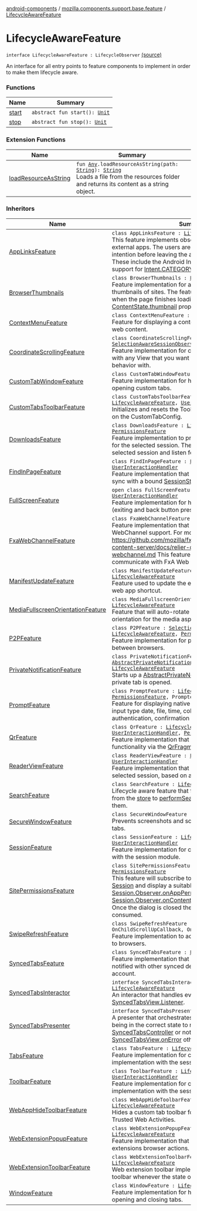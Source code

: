 [android-components](../../index.md) / [mozilla.components.support.base.feature](../index.md) / [LifecycleAwareFeature](./index.md)

# LifecycleAwareFeature

`interface LifecycleAwareFeature : LifecycleObserver` [(source)](https://github.com/mozilla-mobile/android-components/blob/master/components/support/base/src/main/java/mozilla/components/support/base/feature/LifecycleAwareFeature.kt#L14)

An interface for all entry points to feature components to implement in order to make them lifecycle aware.

### Functions

| Name | Summary |
|---|---|
| [start](start.md) | `abstract fun start(): `[`Unit`](https://kotlinlang.org/api/latest/jvm/stdlib/kotlin/-unit/index.html) |
| [stop](stop.md) | `abstract fun stop(): `[`Unit`](https://kotlinlang.org/api/latest/jvm/stdlib/kotlin/-unit/index.html) |

### Extension Functions

| Name | Summary |
|---|---|
| [loadResourceAsString](../../mozilla.components.support.test.file/kotlin.-any/load-resource-as-string.md) | `fun `[`Any`](https://kotlinlang.org/api/latest/jvm/stdlib/kotlin/-any/index.html)`.loadResourceAsString(path: `[`String`](https://kotlinlang.org/api/latest/jvm/stdlib/kotlin/-string/index.html)`): `[`String`](https://kotlinlang.org/api/latest/jvm/stdlib/kotlin/-string/index.html)<br>Loads a file from the resources folder and returns its content as a string object. |

### Inheritors

| Name | Summary |
|---|---|
| [AppLinksFeature](../../mozilla.components.feature.app.links/-app-links-feature/index.md) | `class AppLinksFeature : `[`LifecycleAwareFeature`](./index.md)<br>This feature implements observer for handling redirects to external apps. The users are asked to confirm their intention before leaving the app if in private session.  These include the Android Intents, custom schemes and support for [Intent.CATEGORY_BROWSABLE](#) `http(s)` URLs. |
| [BrowserThumbnails](../../mozilla.components.browser.thumbnails/-browser-thumbnails/index.md) | `class BrowserThumbnails : `[`LifecycleAwareFeature`](./index.md)<br>Feature implementation for automatically taking thumbnails of sites. The feature will take a screenshot when the page finishes loading, and will add it to the [ContentState.thumbnail](../../mozilla.components.browser.state.state/-content-state/thumbnail.md) property. |
| [ContextMenuFeature](../../mozilla.components.feature.contextmenu/-context-menu-feature/index.md) | `class ContextMenuFeature : `[`LifecycleAwareFeature`](./index.md)<br>Feature for displaying a context menu after long-pressing web content. |
| [CoordinateScrollingFeature](../../mozilla.components.feature.session/-coordinate-scrolling-feature/index.md) | `class CoordinateScrollingFeature : `[`SelectionAwareSessionObserver`](../../mozilla.components.browser.session/-selection-aware-session-observer/index.md)`, `[`LifecycleAwareFeature`](./index.md)<br>Feature implementation for connecting an [EngineView](../../mozilla.components.concept.engine/-engine-view/index.md) with any View that you want to coordinate scrolling behavior with. |
| [CustomTabWindowFeature](../../mozilla.components.feature.customtabs/-custom-tab-window-feature/index.md) | `class CustomTabWindowFeature : `[`LifecycleAwareFeature`](./index.md)<br>Feature implementation for handling window requests by opening custom tabs. |
| [CustomTabsToolbarFeature](../../mozilla.components.feature.customtabs/-custom-tabs-toolbar-feature/index.md) | `class CustomTabsToolbarFeature : `[`LifecycleAwareFeature`](./index.md)`, `[`UserInteractionHandler`](../-user-interaction-handler/index.md)<br>Initializes and resets the Toolbar for a Custom Tab based on the CustomTabConfig. |
| [DownloadsFeature](../../mozilla.components.feature.downloads/-downloads-feature/index.md) | `class DownloadsFeature : `[`LifecycleAwareFeature`](./index.md)`, `[`PermissionsFeature`](../-permissions-feature/index.md)<br>Feature implementation to provide download functionality for the selected session. The feature will subscribe to the selected session and listen for downloads. |
| [FindInPageFeature](../../mozilla.components.feature.findinpage/-find-in-page-feature/index.md) | `class FindInPageFeature : `[`LifecycleAwareFeature`](./index.md)`, `[`UserInteractionHandler`](../-user-interaction-handler/index.md)<br>Feature implementation that will keep a [FindInPageView](../../mozilla.components.feature.findinpage.view/-find-in-page-view/index.md) in sync with a bound [SessionState](../../mozilla.components.browser.state.state/-session-state/index.md). |
| [FullScreenFeature](../../mozilla.components.feature.session/-full-screen-feature/index.md) | `open class FullScreenFeature : `[`LifecycleAwareFeature`](./index.md)`, `[`UserInteractionHandler`](../-user-interaction-handler/index.md)<br>Feature implementation for handling fullscreen mode (exiting and back button presses). |
| [FxaWebChannelFeature](../../mozilla.components.feature.accounts/-fxa-web-channel-feature/index.md) | `class FxaWebChannelFeature : `[`LifecycleAwareFeature`](./index.md)<br>Feature implementation that provides Firefox Accounts WebChannel support. For more information https://github.com/mozilla/fxa/blob/master/packages/fxa-content-server/docs/relier-communication-protocols/fx-webchannel.md This feature uses a web extension to communicate with FxA Web Content. |
| [ManifestUpdateFeature](../../mozilla.components.feature.pwa.feature/-manifest-update-feature/index.md) | `class ManifestUpdateFeature : `[`Observer`](../../mozilla.components.browser.session/-session/-observer/index.md)`, `[`LifecycleAwareFeature`](./index.md)<br>Feature used to update the existing web app manifest and web app shortcut. |
| [MediaFullscreenOrientationFeature](../../mozilla.components.feature.media.fullscreen/-media-fullscreen-orientation-feature/index.md) | `class MediaFullscreenOrientationFeature : `[`LifecycleAwareFeature`](./index.md)<br>Feature that will auto-rotate the device to the correct orientation for the media aspect ratio. |
| [P2PFeature](../../mozilla.components.feature.p2p/-p2-p-feature/index.md) | `class P2PFeature : `[`SelectionAwareSessionObserver`](../../mozilla.components.browser.session/-selection-aware-session-observer/index.md)`, `[`LifecycleAwareFeature`](./index.md)`, `[`PermissionsFeature`](../-permissions-feature/index.md)<br>Feature implementation for peer-to-peer communication between browsers. |
| [PrivateNotificationFeature](../../mozilla.components.feature.privatemode.notification/-private-notification-feature/index.md) | `class PrivateNotificationFeature<T : `[`AbstractPrivateNotificationService`](../../mozilla.components.feature.privatemode.notification/-abstract-private-notification-service/index.md)`> : `[`LifecycleAwareFeature`](./index.md)<br>Starts up a [AbstractPrivateNotificationService](../../mozilla.components.feature.privatemode.notification/-abstract-private-notification-service/index.md) once a private tab is opened. |
| [PromptFeature](../../mozilla.components.feature.prompts/-prompt-feature/index.md) | `class PromptFeature : `[`LifecycleAwareFeature`](./index.md)`, `[`PermissionsFeature`](../-permissions-feature/index.md)`, Prompter`<br>Feature for displaying native dialogs for html elements like: input type date, file, time, color, option, menu, authentication, confirmation and alerts. |
| [QrFeature](../../mozilla.components.feature.qr/-qr-feature/index.md) | `class QrFeature : `[`LifecycleAwareFeature`](./index.md)`, `[`UserInteractionHandler`](../-user-interaction-handler/index.md)`, `[`PermissionsFeature`](../-permissions-feature/index.md)<br>Feature implementation that provides QR scanning functionality via the [QrFragment](../../mozilla.components.feature.qr/-qr-fragment/index.md). |
| [ReaderViewFeature](../../mozilla.components.feature.readerview/-reader-view-feature/index.md) | `class ReaderViewFeature : `[`LifecycleAwareFeature`](./index.md)`, `[`UserInteractionHandler`](../-user-interaction-handler/index.md)<br>Feature implementation that provides a reader view for the selected session, based on a web extension. |
| [SearchFeature](../../mozilla.components.feature.search/-search-feature/index.md) | `class SearchFeature : `[`LifecycleAwareFeature`](./index.md)<br>Lifecycle aware feature that forwards [SearchRequest](../../mozilla.components.concept.engine.search/-search-request/index.md)s from the [store](#) to [performSearch](#), and then consumes them. |
| [SecureWindowFeature](../../mozilla.components.feature.privatemode.feature/-secure-window-feature/index.md) | `class SecureWindowFeature : `[`LifecycleAwareFeature`](./index.md)<br>Prevents screenshots and screen recordings in private tabs. |
| [SessionFeature](../../mozilla.components.feature.session/-session-feature/index.md) | `class SessionFeature : `[`LifecycleAwareFeature`](./index.md)`, `[`UserInteractionHandler`](../-user-interaction-handler/index.md)<br>Feature implementation for connecting the engine module with the session module. |
| [SitePermissionsFeature](../../mozilla.components.feature.sitepermissions/-site-permissions-feature/index.md) | `class SitePermissionsFeature : `[`LifecycleAwareFeature`](./index.md)`, `[`PermissionsFeature`](../-permissions-feature/index.md)<br>This feature will subscribe to the currently selected [Session](../../mozilla.components.browser.session/-session/index.md) and display a suitable dialogs based on [Session.Observer.onAppPermissionRequested](../../mozilla.components.browser.session/-session/-observer/on-app-permission-requested.md) or [Session.Observer.onContentPermissionRequested](../../mozilla.components.browser.session/-session/-observer/on-content-permission-requested.md)  events. Once the dialog is closed the [PermissionRequest](../../mozilla.components.concept.engine.permission/-permission-request/index.md) will be consumed. |
| [SwipeRefreshFeature](../../mozilla.components.feature.session/-swipe-refresh-feature/index.md) | `class SwipeRefreshFeature : `[`LifecycleAwareFeature`](./index.md)`, OnChildScrollUpCallback, OnRefreshListener`<br>Feature implementation to add pull to refresh functionality to browsers. |
| [SyncedTabsFeature](../../mozilla.components.feature.syncedtabs/-synced-tabs-feature/index.md) | `class SyncedTabsFeature : `[`LifecycleAwareFeature`](./index.md)<br>Feature implementation that will keep a [SyncedTabsView](../../mozilla.components.feature.syncedtabs.view/-synced-tabs-view/index.md) notified with other synced device tabs for the Firefox Sync account. |
| [SyncedTabsInteractor](../../mozilla.components.feature.syncedtabs.interactor/-synced-tabs-interactor/index.md) | `interface SyncedTabsInteractor : `[`Listener`](../../mozilla.components.feature.syncedtabs.view/-synced-tabs-view/-listener/index.md)`, `[`LifecycleAwareFeature`](./index.md)<br>An interactor that handles events from [SyncedTabsView.Listener](../../mozilla.components.feature.syncedtabs.view/-synced-tabs-view/-listener/index.md). |
| [SyncedTabsPresenter](../../mozilla.components.feature.syncedtabs.presenter/-synced-tabs-presenter/index.md) | `interface SyncedTabsPresenter : `[`LifecycleAwareFeature`](./index.md)<br>A presenter that orchestrates the [FxaAccountManager](../../mozilla.components.service.fxa.manager/-fxa-account-manager/index.md) being in the correct state to request remote tabs from the [SyncedTabsController](../../mozilla.components.feature.syncedtabs.controller/-synced-tabs-controller/index.md) or notifies [SyncedTabsView.onError](../../mozilla.components.feature.syncedtabs.view/-synced-tabs-view/on-error.md) otherwise. |
| [TabsFeature](../../mozilla.components.feature.tabs.tabstray/-tabs-feature/index.md) | `class TabsFeature : `[`LifecycleAwareFeature`](./index.md)<br>Feature implementation for connecting a tabs tray implementation with the session module. |
| [ToolbarFeature](../../mozilla.components.feature.toolbar/-toolbar-feature/index.md) | `class ToolbarFeature : `[`LifecycleAwareFeature`](./index.md)`, `[`UserInteractionHandler`](../-user-interaction-handler/index.md)<br>Feature implementation for connecting a toolbar implementation with the session module. |
| [WebAppHideToolbarFeature](../../mozilla.components.feature.pwa.feature/-web-app-hide-toolbar-feature/index.md) | `class WebAppHideToolbarFeature : `[`LifecycleAwareFeature`](./index.md)<br>Hides a custom tab toolbar for Progressive Web Apps and Trusted Web Activities. |
| [WebExtensionPopupFeature](../../mozilla.components.support.webextensions/-web-extension-popup-feature/index.md) | `class WebExtensionPopupFeature : `[`LifecycleAwareFeature`](./index.md)<br>Feature implementation that opens popups for web extensions browser actions. |
| [WebExtensionToolbarFeature](../../mozilla.components.feature.toolbar/-web-extension-toolbar-feature/index.md) | `class WebExtensionToolbarFeature : `[`LifecycleAwareFeature`](./index.md)<br>Web extension toolbar implementation that updates the toolbar whenever the state of web extensions changes. |
| [WindowFeature](../../mozilla.components.feature.tabs/-window-feature/index.md) | `class WindowFeature : `[`LifecycleAwareFeature`](./index.md)<br>Feature implementation for handling window requests by opening and closing tabs. |
